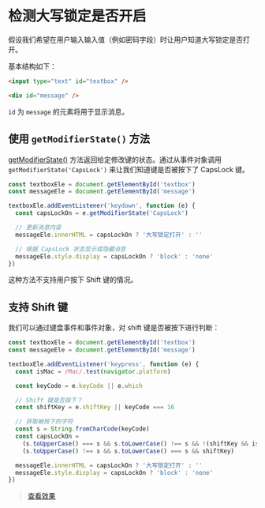 # 检测大写锁定是否开启

假设我们希望在用户输入输入值（例如密码字段）时让用户知道大写锁定是否打开。

基本结构如下：

```html
<input type="text" id="textbox" />

<div id="message" />
```

`id` 为 `message` 的元素将用于显示消息。

## 使用 `getModifierState()` 方法

[getModifierState()](https://developer.mozilla.org/en-US/docs/Web/API/KeyboardEvent/getModifierState) 方法返回给定修改键的状态。通过从事件对象调用 `getModifierState('CapsLock')` 来让我们知道键是否被按下了 CapsLock 键。

```js
const textboxEle = document.getElementById('textbox')
const messageEle = document.getElementById('message')

textboxEle.addEventListener('keydown', function (e) {
  const capsLockOn = e.getModifierState('CapsLock')

  // 更新消息内容
  messageEle.innerHTML = capsLockOn ? '大写锁定打开' : ''

  // 根据 CapsLock 状态显示或隐藏消息
  messageEle.style.display = capsLockOn ? 'block' : 'none'
})
```

这种方法不支持用户按下 Shift 键的情况。

## 支持 Shift 键

我们可以通过键盘事件和事件对象，对 shift 键是否被按下进行判断：

```js
const textboxEle = document.getElementById('textbox')
const messageEle = document.getElementById('message')

textboxEle.addEventListener('keypress', function (e) {
  const isMac = /Mac/.test(navigator.platform)

  const keyCode = e.keyCode || e.which

  // Shift 键是否按下？
  const shiftKey = e.shiftKey || keyCode === 16

  // 获取被按下的字符
  const s = String.fromCharCode(keyCode)
  const capsLockOn =
    (s.toUpperCase() === s && s.toLowerCase() !== s && !(shiftKey && isMac)) ||
    (s.toUpperCase() !== s && s.toLowerCase() === s && shiftKey)

  messageEle.innerHTML = capsLockOn ? '大写锁定打开' : ''
  messageEle.style.display = capsLockOn ? 'block' : 'none'
})
```

> [查看效果](https://codepen.io/lio-zero/pen/qBXjyKJ)
